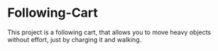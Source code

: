 # Following-Cart
This project is a following cart, that allows you to move heavy objects without effort, just by charging it and walking.

